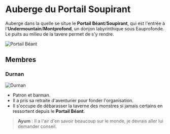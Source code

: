 # Auberge du Portail Soupirant
Auberge dans la quelle se situe le **Portail Béant**/**Soupirant**, qui est l'entrée à l'**Undermountain**/**Montprofond**, un donjon labyrinthique sous Eauprofonde. Le puits au milieu de la tavere permet de s'y rendre.

![Portail Béant](../.../_images/Portail_beant.webp)

## Membres

### Durnan
![Durnan](../.../_images/durnan.jpg)

* Patron et barman. 
* Il a pris sa retraite d'aventurier pour fonder l'organisation.
* Il s'occupe de débarasser la taverne des monstres si jamais certains en ressortent depuis le **Portail Béant**.

> **Ayum** : Il a l'air d'en savoir beaucoup sur le monde, je devrais aller lui demander conseil.